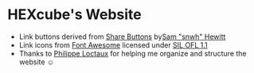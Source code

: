 HEXcube's Website
=================
- Link buttons derived from [Share Buttons][share-buttons] by[Sam "snwh" Hewitt][snwh]
- Link icons from [Font Awesome][font-awesome] licensed under [SIL OFL 1.1][SIL-OFL]
- Thanks to [Philippe Loctaux][philippe] for helping me organize and structure the website :relaxed:

[snwh]: http://samuelhewitt.com "Sam Hewitt's website"
[philippe]: https://philippeloctaux.com "Philippe Loctaux's website"

[share-buttons]: https://snwh.org/web-ui/share-buttons "Share Buttons"
[font-awesome]: https://fortawesome.github.io/Font-Awesome "Font Awesome icon font"

[SIL-OFL]: http://scripts.sil.org/OFL "More info on SIL Open Font License"
